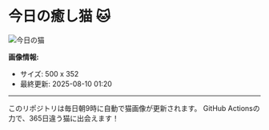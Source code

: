 # 今日の癒し猫 🐱

![今日の猫](https://cdn2.thecatapi.com/images/2gc.jpg)

**画像情報:**
- サイズ: 500 x 352
- 最終更新: 2025-08-10 01:20

---

このリポジトリは毎日朝9時に自動で猫画像が更新されます。
GitHub Actionsの力で、365日違う猫に出会えます！
